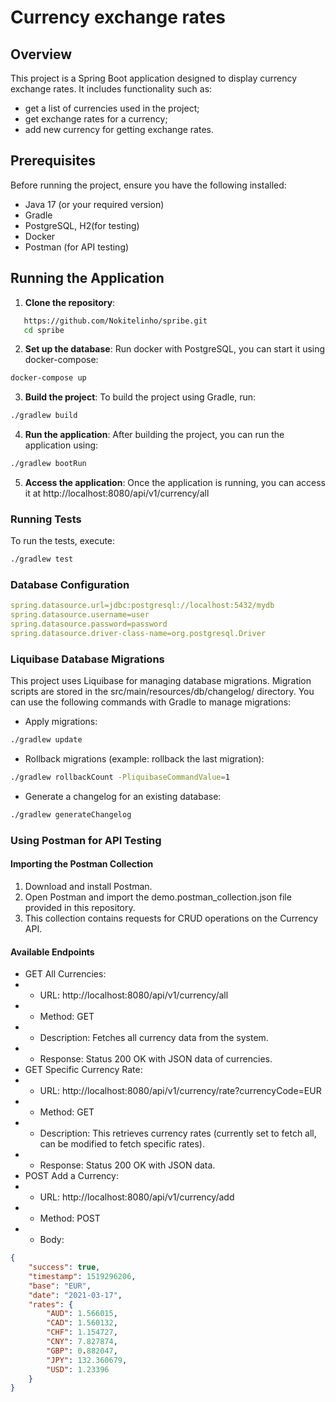 # Currency exchange rates

## Overview
This project is a Spring Boot application designed to display currency exchange rates. It includes functionality such as:
- get a list of currencies used in the project;
- get exchange rates for a currency;
- add new currency for getting exchange rates.

## Prerequisites
Before running the project, ensure you have the following installed:
- Java 17 (or your required version)
- Gradle
- PostgreSQL, H2(for testing)
- Docker
- Postman (for API testing)

## Running the Application

1. **Clone the repository**:
```bash
   https://github.com/Nokitelinho/spribe.git
   cd spribe
```
2.	**Set up the database**:
Run docker with PostgreSQL, you can start it using docker-compose:
```bash 
docker-compose up
```
3.	**Build the project**:
To build the project using Gradle, run:
```bash 
./gradlew build
```
4.	**Run the application**:
After building the project, you can run the application using:
```bash 
./gradlew bootRun
```
5.	**Access the application**:
Once the application is running, you can access it at http://localhost:8080/api/v1/currency/all

### Running Tests

To run the tests, execute:
```bash 
./gradlew test
```
### Database Configuration
```yaml
spring.datasource.url=jdbc:postgresql://localhost:5432/mydb
spring.datasource.username=user
spring.datasource.password=password
spring.datasource.driver-class-name=org.postgresql.Driver
```

### Liquibase Database Migrations
This project uses Liquibase for managing database migrations. Migration scripts are stored in the src/main/resources/db/changelog/ directory. You can use the following commands with Gradle to manage migrations:
- Apply migrations:
```bash 
./gradlew update
```
- Rollback migrations (example: rollback the last migration):
```bash 
./gradlew rollbackCount -PliquibaseCommandValue=1
```
- Generate a changelog for an existing database:
```bash 
./gradlew generateChangelog
```
### Using Postman for API Testing
#### Importing the Postman Collection

1.	Download and install Postman.
2. Open Postman and import the demo.postman_collection.json file provided in this repository.
3. This collection contains requests for CRUD operations on the Currency API.

#### Available Endpoints

- GET All Currencies:
- -	URL: http://localhost:8080/api/v1/currency/all
- -	Method: GET
- -	Description: Fetches all currency data from the system.
- -	Response: Status 200 OK with JSON data of currencies.
- GET Specific Currency Rate:
- - URL: http://localhost:8080/api/v1/currency/rate?currencyCode=EUR
- - Method: GET
- - Description: This retrieves currency rates (currently set to fetch all, can be modified to fetch specific rates).
- - Response: Status 200 OK with JSON data.
- POST Add a Currency:
- - URL: http://localhost:8080/api/v1/currency/add
- - Method: POST
- - Body:

```json 
{
	"success": true,
	"timestamp": 1519296206,
	"base": "EUR",
	"date": "2021-03-17",
	"rates": {
		"AUD": 1.566015,
		"CAD": 1.560132,
		"CHF": 1.154727,
		"CNY": 7.827874,
		"GBP": 0.882047,
		"JPY": 132.360679,
		"USD": 1.23396
	}
}
```